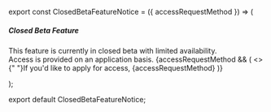 export const ClosedBetaFeatureNotice = ({ accessRequestMethod }) => (
  <div className="admonition admonition-info alert alert--info">
    <div className="admonition-heading">
      <h5>Closed Beta Feature</h5>
    </div>
    <div className="admonition-content">
      <p>
        This feature is currently in closed beta with limited availability.<br />
        Access is provided on an application basis.
        {accessRequestMethod && (
          <>
            {" "}If you'd like to apply for access, {accessRequestMethod}
          </>
        )}
      </p>
    </div>
  </div>
);

export default ClosedBetaFeatureNotice;